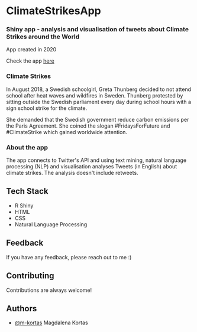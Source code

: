 # ClimateStrikesApp

### Shiny app - analysis and visualisation of tweets about Climate Strikes around the World

App created in 2020

Check the app [here](https://mkortas.shinyapps.io/The-Greta-Effect/)

### Climate Strikes

In August 2018, a Swedish schoolgirl, Greta Thunberg decided to not attend school after heat waves and wildfires in
Sweden. Thunberg protested by sitting outside the Swedish parliament every day during school hours with a sign school
strike for the climate.

She demanded that the Swedish government reduce carbon emissions per the Paris Agreement. She coined the slogan
#FridaysForFuture and #ClimateStrike which gained worldwide attention.

### About the app

The app connects to Twitter's API and using text mining, natural language processing (NLP) and visualisation analyses
Tweets (in English) about climate strikes. The analysis doesn't include retweets.

## Tech Stack

- R Shiny
- HTML
- CSS
- Natural Language Processing

## Feedback

If you have any feedback, please reach out to me :)

## Contributing

Contributions are always welcome!

## Authors

- [@m-kortas](https://www.github.com/m-kortas) Magdalena Kortas
